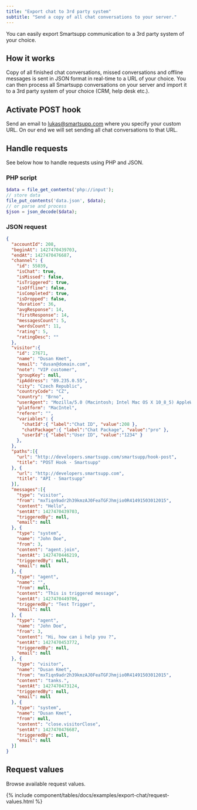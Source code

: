```yaml
---
title: "Export chat to 3rd party system"
subtitle: "Send a copy of all chat conversations to your server."
---
```


You can easily export Smartsupp communication to a 3rd party system of your choice.

## How it works

Copy of all finished chat conversations, missed conversations and offline messages is sent in JSON format in real-time to a URL of your choice. You can then process all Smartsupp conversations on your server and import it to a 3rd party system of your choice (CRM, help desk etc.).

## Activate POST hook

Send an email to lukas@smartsupp.com where you specify your custom URL. On our end we will set sending all chat conversations to that URL.

## Handle requests

See below how to handle requests using PHP and JSON.

### PHP script

```php
$data = file_get_contents('php://input');
// store data
file_put_contents('data.json', $data);
// or parse and process
$json = json_decode($data);
```

### JSON request

```json
{
  "accountId": 208,
  "beginAt": 1427470439703,
  "endAt": 1427470476687,
  "channel": {
    "id": 55039,
    "isChat": true,
    "isMissed": false,
    "isTriggered": true,
    "isOffline": false,
    "isCompleted": true,
    "isDropped": false,
    "duration": 36,
    "avgResponse": 14,
    "firstResponse": 14,
    "messagesCount": 5,
    "wordsCount": 11,
    "rating": 5,
    "ratingDesc": ""
  },
  "visitor":{
    "id": 27671,
    "name": "Dusan Kmet",
    "email": "dusan@domain.com",
    "note": "VIP customer",
    "groupKey": null,
    "ipAddress": "89.235.0.55",
    "city": "Czech Republic",
    "countryCode": "CZ",
    "country": "Brno",
    "userAgent": "Mozilla/5.0 (Macintosh; Intel Mac OS X 10_8_5) AppleWebKit/537.36 (KHTML, like Gecko) Chrome/41.0.2272.89 Safari/537.36",
    "platform": "MacIntel",
    "referer": "",
    "variables": {
      "chatId":{ "label":"Chat ID", "value":208 },
      "chatPackage":{ "label":"Chat Package", "value":"pro" },
      "userId":{ "label":"User ID", "value":"1234" }
    },
  },
  "paths":[{
    "url": "http://developers.smartsupp.com/smartsupp/hook-post",
    "title": "POST Hook · Smartsupp"
  }, {
    "url": "http://developers.smartsupp.com",
    "title": "API · Smartsupp"
  }],
  "messages":[{
    "type": "visitor",
    "from": "mxTiqn9adr2h39kmzAJ0FeaTGFJhmjio0R41491503012015",
    "content": "Hello",
    "sentAt": 1427470439703,
    "triggeredBy": null,
    "email": null
  }, {
    "type": "system",
    "name": "John Doe",
    "from": 3,
    "content": "agent.join",
    "sentAt": 1427470446219,
    "triggeredBy": null,
    "email": null
  }, {
    "type": "agent",
    "name": "",
    "from": null,
    "content": "This is triggered message",
    "sentAt": 1427470449706,
    "triggeredBy": "Test Trigger",
    "email": null
  }, {
    "type": "agent",
    "name": "John Doe",
    "from": 3,
    "content": "Hi, how can i help you ?",
    "sentAt": 1427470453772,
    "triggeredBy": null,
    "email": null
  }, {
    "type": "visitor",
    "name": "Dusan Kmet",
    "from": "mxTiqn9adr2h39kmzAJ0FeaTGFJhmjio0R41491503012015",
    "content": "tanks.",
    "sentAt": 1427470473124,
    "triggeredBy": null,
    "email": null
  }, {
    "type": "system",
    "name": "Dusan Kmet",
    "from": null,
    "content": "close.visitorClose",
    "sentAt": 1427470476687,
    "triggeredBy": null,
    "email": null
  }]
}
```

## Request values

Browse available request values.

{% include component/tables/docs/examples/export-chat/request-values.html %}